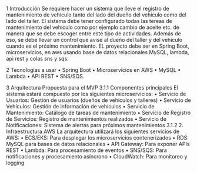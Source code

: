 1	Introducción
Se requiere hacer un sistema que lleve el registro de mantenimiento de vehículo tanto del lado del dueño del vehículo como del lado del taller. El sistema debe tener configurado todas las tereas de mantenimiento del vehículo como por ejemplo cambio de aceite etc. de manera que se debe escoger entre este tipo de actividades. Además de eso, se debe llevar un control que avise al dueño del taller y del vehículo cuando es el próximo mantenimiento. EL proyecto debe ser en Spring Boot, microservicios, en aws usando base de datos relacionales MySQL, lambda, api rest y colas sns y sqs. 

2	Tecnologías a usar
•	Spring Boot
•	Microservicios en AWS
•	MySQL
•	Lambda
•	API REST
•	SNS/SQS.

3	Arquitectura Propuesta para el MVP
3.1.1	Componentes principales
El sistema estará compuesto por los siguientes microservicios:
•	Servicio de Usuarios: Gestión de usuarios (dueños de vehículos y talleres)
•	Servicio de Vehículos: Gestión de información de vehículos
•	Servicio de Mantenimiento: Catálogo de tareas de mantenimiento
•	Servicio de Registro de Servicios: Registro de mantenimientos realizados
•	Servicio de Notificaciones: Sistema de alertas para próximos mantenimientos
3.1.2	2. Infraestructura AWS
La arquitectura utilizará los siguientes servicios de AWS:
•	ECS/EKS: Para desplegar los microservicios contenerizados
•	RDS: MySQL para bases de datos relacionales
•	API Gateway: Para exponer APIs REST
•	Lambda: Para procesamiento de eventos
•	SNS/SQS: Para notificaciones y procesamiento asíncrono
•	CloudWatch: Para monitoreo y logging
